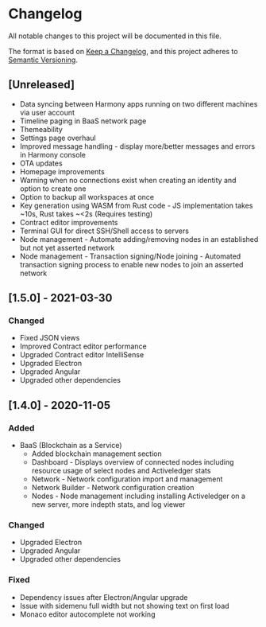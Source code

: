 # Changelog

All notable changes to this project will be documented in this file.

The format is based on [Keep a Changelog](https://keepachangelog.com/en/1.0.0/),
and this project adheres to [Semantic Versioning](https://semver.org/spec/v2.0.0.html).

## [Unreleased]

- Data syncing between Harmony apps running on two different machines via user account
- Timeline paging in BaaS network page
- Themeability
- Settings page overhaul
- Improved message handling - display more/better messages and errors in Harmony console
- OTA updates
- Homepage improvements
- Warning when no connections exist when creating an identity and option to create one
- Option to backup all workspaces at once
- Key generation using WASM from Rust code - JS implementation takes ~10s, Rust takes ~<2s (Requires testing)
- Contract editor improvements
- Terminal GUI for direct SSH/Shell access to servers
- Node management - Automate adding/removing nodes in an established but not yet asserted network
- Node management - Transaction signing/Node joining - Automated transaction signing process to enable new nodes to join an asserted network

## [1.5.0] - 2021-03-30

### Changed

- Fixed JSON views
- Improved Contract editor performance
- Upgraded Contract editor IntelliSense
- Upgraded Electron
- Upgraded Angular
- Upgraded other dependencies

## [1.4.0] - 2020-11-05

### Added

- BaaS (Blockchain as a Service)
  - Added blockchain management section
  - Dashboard - Displays overview of connected nodes including resource usage of select nodes and Activeledger stats
  - Network - Network configuration import and management
  - Network Builder - Network configuration creation
  - Nodes - Node management including installing Activeledger on a new server, more indepth stats, and log viewer

### Changed

- Upgraded Electron
- Upgraded Angular
- Upgraded other dependencies

### Fixed

- Dependency issues after Electron/Angular upgrade
- Issue with sidemenu full width but not showing text on first load
- Monaco editor autocomplete not working
